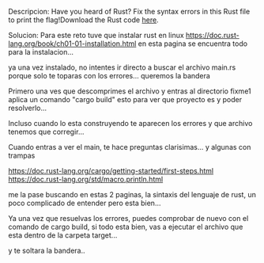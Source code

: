 Descripcion:
Have you heard of Rust? Fix the syntax errors in this Rust file to print the flag!Download the Rust code [here](https://challenge-files.picoctf.net/c_verbal_sleep/3f0e13f541928f420d9c8c96b06d4dbf7b2fa18b15adbd457108e8c80a1f5883/fixme1.tar.gz).

Solucion:
Para este reto tuve que instalar rust en linux
https://doc.rust-lang.org/book/ch01-01-installation.html en esta pagina se encuentra todo para la instalacion...

ya una vez instalado, no intentes ir directo a buscar el archivo main.rs porque solo te toparas con los errores... queremos la bandera

Primero una ves que descomprimes el archivo y entras al directorio fixme1 aplica un comando "cargo build" esto para ver que proyecto es y poder resolverlo...

Incluso cuando lo esta construyendo te aparecen los errores y que archivo tenemos que corregir...

Cuando entras a ver el main, te hace preguntas clarisimas... y algunas con trampas


https://doc.rust-lang.org/cargo/getting-started/first-steps.html
https://doc.rust-lang.org/std/macro.println.html 

me la pase buscando en estas 2 paginas, la sintaxis del lenguaje de rust, un poco complicado de entender pero esta bien...

Ya una vez que resuelvas los errores, puedes comprobar de nuevo con el comando de cargo build, si todo esta bien, vas a ejecutar el archivo que esta dentro de la carpeta target...

y te soltara la bandera..

